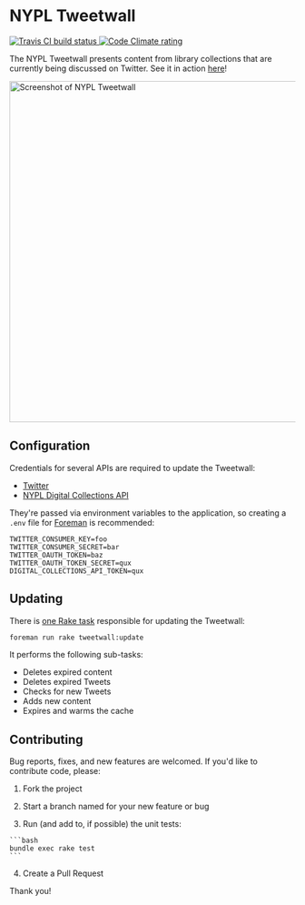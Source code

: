# NYPL Tweetwall

<a href='https://travis-ci.org/lolibrarian/nypl-tweetwall'>
  <img src='https://api.travis-ci.org/lolibrarian/nypl-tweetwall.png' alt='Travis CI build status' />
</a>

<a href='https://codeclimate.com/github/lolibrarian/nypl-tweetwall'>
  <img src='https://codeclimate.com/github/lolibrarian/nypl-tweetwall.png' alt='Code Climate rating' />
</a>

The NYPL Tweetwall presents content from library collections that are currently being discussed on Twitter. See it in action [here](http://tweetwall.nypl.org/)!

<img width=600 src='https://f.cloud.github.com/assets/544541/1869229/effaed8e-7877-11e3-964e-af7080a71a7a.png' alt='Screenshot of NYPL Tweetwall' />

## Configuration

Credentials for several APIs are required to update the Tweetwall:

  * [Twitter](https://dev.twitter.com/)
  * [NYPL Digital Collections API](http://api.repo.nypl.org/)

They're passed via environment variables to the application, so creating a `.env` file for [Foreman](https://github.com/ddollar/foreman) is recommended:

    TWITTER_CONSUMER_KEY=foo
    TWITTER_CONSUMER_SECRET=bar
    TWITTER_OAUTH_TOKEN=baz
    TWITTER_OAUTH_TOKEN_SECRET=qux
    DIGITAL_COLLECTIONS_API_TOKEN=qux

## Updating

There is [one Rake task](https://github.com/lolibrarian/nypl-tweetwall/blob/master/lib/tasks/tweetwall.rake) responsible for updating the Tweetwall:

```bash
foreman run rake tweetwall:update
```

It performs the following sub-tasks:

  * Deletes expired content
  * Deletes expired Tweets
  * Checks for new Tweets
  * Adds new content
  * Expires and warms the cache

## Contributing

Bug reports, fixes, and new features are welcomed. If you'd like to contribute code, please:

  1. Fork the project

  2. Start a branch named for your new feature or bug

  3. Run (and add to, if possible) the unit tests:

    ```bash
    bundle exec rake test
    ```

  4. Create a Pull Request

Thank you!
